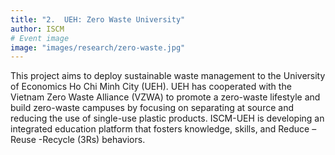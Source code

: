 ```yaml
---
title: "2.	UEH: Zero Waste University"
author: ISCM
# Event image
image: "images/research/zero-waste.jpg"
---
```


This project aims to deploy sustainable waste management to the University of Economics Ho Chi Minh City (UEH). UEH has cooperated with the Vietnam Zero Waste Alliance (VZWA) to promote a zero-waste lifestyle and build zero-waste campuses by focusing on separating at source and reducing the use of single-use plastic products. ISCM-UEH is developing an integrated education platform that fosters knowledge, skills, and Reduce – Reuse -Recycle (3Rs) behaviors. 